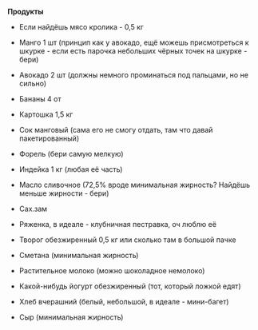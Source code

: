 **Продукты** 

- Если найдёшь мясо кролика - 0,5 кг 

- Манго 1 шт (принцип как у авокадо, ещё можешь присмотреться к шкурке - если есть парочка небольших чёрных точек на шкурке - бери)
- Авокадо 2 шт (должны немного проминаться под пальцами, но не сильно)
- Бананы 4 от
- Картошка 1,5 кг 
- Сок манговый (сама его не смогу отдать, там что давай пакетированный)
- Форель (бери самую мелкую)
- Индейка 1 кг (любая её часть)
- Масло сливочное (72,5% вроде минимальная жирность? Найдёшь меньше жирности - бери)
- Сах.зам
- Ряженка, в идеале - клубничная пестравка, оч люблю её 
- Творог обезжиренный 0,5 кг или сколько там в большой пачке 
- Сметана (минимальная жирность)
- Растительное молоко (можно шоколадное немолоко)
- Какой-нибудь йогурт обезжиренный (тот, который ложкой едят)
- Хлеб вчерашний (белый, небольшой, в идеале - мини-багет)
- Сыр (минимальная жирность)